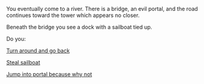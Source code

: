 
You eventually come to a river. There is a bridge, an evil portal,
and the road continues toward the tower which appears no closer.

Beneath the bridge you see a dock with a sailboat tied up.  

Do you:

[Turn around and go back](../journey-to-flaming-tower.md)

[Steal sailboat](./sailboat/sailboat.md)

[Jump into portal because why not](./portal/portal.md)